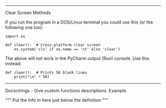 ------------------------------------------------------------------------------------
Clear Screen Methods

If you run the program in a DOS/Linux terminal you could use this (or the following one too):

    import os
     
    def clear():  # Cross-platform clear screen
        os.system('cls' if os.name == 'nt' else 'clear')

The above will not work in the PyCharm output (Run) console. Use this instead:

    def clear():  # Prints 50 blank lines
        print("\n" * 50)

------------------------------------------------------------------------------------

Docsctrings - Give custom functions descriptions.
Example

""" Put the Info in here just below the definition """

